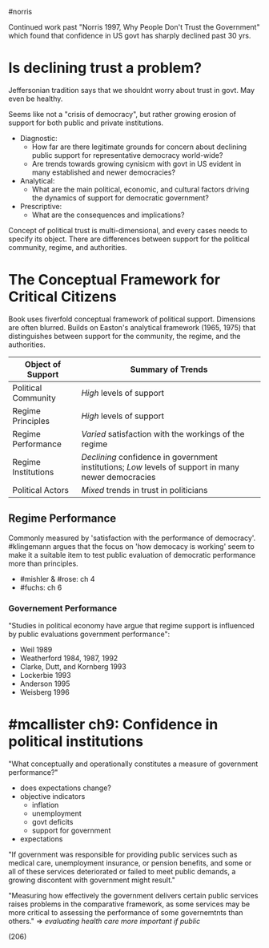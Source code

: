 #norris

Continued work past "Norris 1997, Why People Don't Trust the Government" which found that confidence in US govt has sharply declined past 30 yrs.
# Is declining trust a problem? 
Jeffersonian tradition says that we shouldnt worry about trust in govt. May even be healthy.

Seems like not a "crisis of democracy", but rather growing erosion of support for both public and private institutions.

- Diagnostic: 
	- How far are there legitimate grounds for concern about declining public support for representative democracy world-wide?
	- Are trends towards growing cynisicm with govt in US evident in many established and newer democracies?
- Analytical:
	- What are the main political, economic, and cultural factors driving the dynamics of support for democratic government?
- Prescriptive:
	- What are the consequences and implications?

Concept of political trust is multi-dimensional, and every cases needs to specify its object. There are differences between support for the political community, regime, and authorities.

# The Conceptual Framework for Critical Citizens
Book uses fiverfold conceptual framework of political support. Dimensions are often blurred. Builds on Easton's analytical framework (1965, 1975) that distinguishes between support for the community, the regime, and the authorities.

| Object of Support   | Summary of Trends                                                                                    |
| --- | ---------------------------------------------------------------------------------------------------- |
| Political Community | *High* levels of support                                                                             |
| Regime Principles   | *High* levels of support                                                                             |
| Regime Performance  | *Varied* satisfaction with the workings of the regime                                                |
| Regime Institutions | *Declining* confidence in government institutions; *Low* levels of support in many newer democracies |
| Political Actors    | *Mixed* trends in trust in politicians                                                               |

## Regime Performance
Commonly measured by 'satisfaction with the performance of democracy'. #klingemann argues that the focus on 'how democacy is working' seem to make it a suitable item to test public evaluation of democratic performance more than principles. 
- #mishler & #rose: ch 4
- #fuchs: ch 6

### Governement Performance
"Studies in political economy have argue that regime support is influenced by public evaluations government performance":
- Weil 1989
- Weatherford 1984, 1987, 1992
- Clarke, Dutt, and Kornberg 1993
- Lockerbie 1993
- Anderson 1995
- Weisberg 1996

# #mcallister ch9: Confidence in political institutions
"What conceptually and operationally constitutes a measure of government performance?"
- does expectations change?
- objective indicators
	- inflation
	- unemployment
	- govt deficits
	- support for government
- expectations

"If government was responsible for providing public services such as medical care, unemployment insurance, or pension benefits, and some or all of these services deteriorated or failed to meet public demands, a growing discontent with government might result." 

"Measuring how effectively the government delivers certain public services raises problems in the comparative framework, as some services may be more critical to assessing the performance of some governemtnts than others." $\Longrightarrow$ *evaluating health care more important if public*

(206)